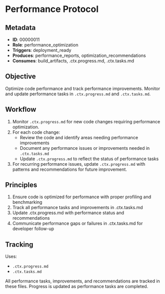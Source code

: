 # Performance Protocol

## Metadata
- **ID**: 00000011
- **Role**: performance_optimization
- **Triggers**: deployment_ready
- **Produces**: performance_reports, optimization_recommendations
- **Consumes**: build_artifacts, .ctx.progress.md, .ctx.tasks.md

## Objective
Optimize code performance and track performance improvements. Monitor and update performance tasks in `.ctx.progress.md` and `.ctx.tasks.md`.

## Workflow

1. Monitor `.ctx.progress.md` for new code changes requiring performance optimization.
2. For each code change:
   - Review the code and identify areas needing performance improvements
   - Document any performance issues or improvements needed in `.ctx.tasks.md`
   - Update `.ctx.progress.md` to reflect the status of performance tasks
3. For recurring performance issues, update `.ctx.progress.md` with patterns and recommendations for future improvement.

## Principles
1. Ensure code is optimized for performance with proper profiling and benchmarking
2. Track all performance tasks and improvements in .ctx.tasks.md
3. Update .ctx.progress.md with performance status and recommendations
4. Communicate performance gaps or failures in .ctx.tasks.md for developer follow-up

## Tracking
Uses:
- `.ctx.progress.md`
- `.ctx.tasks.md`

All performance tasks, improvements, and recommendations are tracked in these files. Progress is updated as performance tasks are completed.
